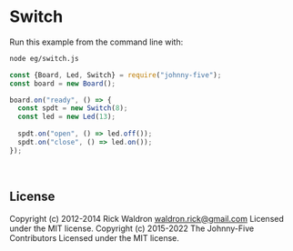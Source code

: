 <!--remove-start-->

# Switch

<!--remove-end-->








Run this example from the command line with:
```bash
node eg/switch.js
```


```javascript
const {Board, Led, Switch} = require("johnny-five");
const board = new Board();

board.on("ready", () => {
  const spdt = new Switch(8);
  const led = new Led(13);
  
  spdt.on("open", () => led.off());
  spdt.on("close", () => led.on());
});

```








&nbsp;

<!--remove-start-->

## License
Copyright (c) 2012-2014 Rick Waldron <waldron.rick@gmail.com>
Licensed under the MIT license.
Copyright (c) 2015-2022 The Johnny-Five Contributors
Licensed under the MIT license.

<!--remove-end-->
